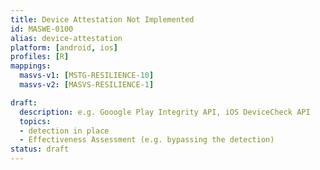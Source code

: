 ```yaml
---
title: Device Attestation Not Implemented
id: MASWE-0100
alias: device-attestation
platform: [android, ios]
profiles: [R]
mappings:
  masvs-v1: [MSTG-RESILIENCE-10]
  masvs-v2: [MASVS-RESILIENCE-1]

draft:
  description: e.g. Gooogle Play Integrity API, iOS DeviceCheck API
  topics:
  - detection in place
  - Effectiveness Assessment (e.g. bypassing the detection)
status: draft
---
```


